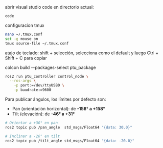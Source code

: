 abrir visual studio code en directorio actual:
```bash
code
```

configuracion tmux
```bash
nano ~/.tmux.conf
set -g mouse on
tmux source-file ~/.tmux.conf
```

atajo de teclado: shift + selección, selecciona como el default y luego Ctrl + Shift + C para copiar


colcon build --packages-select ptu_package


```bash
ros2 run ptu_controller control_node \
  --ros-args \
    -p port:=/dev/ttyUSB0 \
    -p baudrate:=9600
```

Para publicar ángulos, los límites por defecto son:
- Pan (orientación horizontal): de **-158° a +158°**
- Tilt (elevación): de **-46° a +31°**

```bash
# Orientar a +30° en pan
ros2 topic pub /pan_angle  std_msgs/Float64 "{data: 30.0}"

# Inclinar a -20° en tilt
ros2 topic pub /tilt_angle std_msgs/Float64 "{data: -20.0}"
```